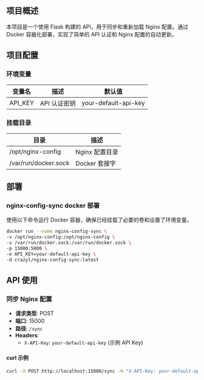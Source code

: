 ## 项目概述

本项目是一个使用 Flask 构建的 API，用于同步和重新加载 Nginx 配置。通过 Docker 容器化部署，实现了简单的 API 认证和 Nginx
配置的自动更新。

## 项目配置

### 环境变量

| 变量名     | 描述       | 默认值                  |
|---------|----------|----------------------|
| API_KEY | API 认证密钥 | your-default-api-key |

### 挂载目录

| 目录                   | 描述         |
|----------------------|------------|
| /opt/nginx-config    | Nginx 配置目录 |
| /var/run/docker.sock | Docker 套接字 |

## 部署

### nginx-config-sync docker 部署

使用以下命令运行 Docker 容器，确保已经挂载了必要的卷和设置了环境变量。

```bash
docker run --name nginx-config-sync \
-v /opt/nginx-config:/opt/nginx-config \
-v /var/run/docker.sock:/var/run/docker.sock \
-p 15000:5000 \
-e API_KEY=your-default-api-key \
-d crazyl/nginx-config-sync:latest
```

## API 使用

### 同步 Nginx 配置

- **请求类型**: POST
- **端口**: 15000
- **路径**: `/sync`
- **Headers**:
    - `X-API-Key`: `your-default-api-key` (示例 API Key)

#### curl 示例

```bash
curl -X POST http://localhost:15000/sync -H "X-API-Key: your-default-api-key"
```
